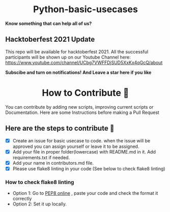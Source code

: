 <h1 align=center> Python-basic-usecases </h1>

**Know something that can help all of us?**

## Hacktoberfest 2021 Update

This repo will be available for hacktoberfest 2021. 
All the successful participants will be shown up on our Youtube Channel here: https://www.youtube.com/channel/UCbg7VWFFDjSUD5XxKx4qGcQ/about

**Subscibe and turn on notifications! And Leave a star here if you like**

<h1 align=center> How to Contribute 🤔 </h1>

You can contribute by adding new scripts, improving current scripts or Documentation. Here are some Instructions before making a Pull Request

## Here are the steps to contribute 👣

- [x] Create an issue for basic usecase to code. when the issue will be approved you can assign yourself or leave it to be assigned.
- [x] Add your file in proper folder(lowercase) with README.md in it. Add requirements.txt if needed.
- [x] Add your name in contributors.md file.
- [x] Please use flake8 linting in your code (See below to check flake8 linting)

### How to check flake8 linting

* Option 1: Go to [PEP8 online](http://pep8online.com/) , paste your code and check the format it correctly
* Option 2: Set it up locally.
